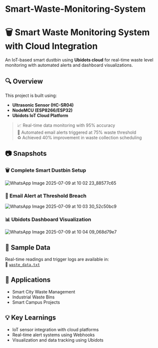 # Smart-Waste-Monitoring-System

# 🗑️ Smart Waste Monitoring System with Cloud Integration

An IoT-based smart dustbin using **Ubidots cloud** for real-time waste level monitoring with automated alerts and dashboard visualizations.

## 🔍 Overview

This project is built using:
- **Ultrasonic Sensor (HC-SR04)**
- **NodeMCU (ESP8266/ESP32)**
- **Ubidots IoT Cloud Platform**

> 📈 Real-time data monitoring with 95% accuracy  
> 📧 Automated email alerts triggered at 75% waste threshold  
> ♻️ Achieved 40% improvement in waste collection scheduling

## 📷 Snapshots

### 🗑️ Complete Smart Dustbin Setup
![WhatsApp Image 2025-07-09 at 10 02 23_88577c65](https://github.com/user-attachments/assets/f7f14459-08b7-4647-9ea2-5c5f02368944)


### 📩 Email Alert at Threshold Breach

![WhatsApp Image 2025-07-09 at 10 03 30_52c50bc9](https://github.com/user-attachments/assets/5ba61304-9039-4816-942b-d4579fba16ac)


### 📊 Ubidots Dashboard Visualization
![WhatsApp Image 2025-07-09 at 10 04 09_068d79e7](https://github.com/user-attachments/assets/622eb92c-eb5a-4aeb-8c00-738dae056d37)


## 📁 Sample Data

Real-time readings and trigger logs are available in:  
📄 [`waste_data.txt`](waste_data.txt)


## 📌 Applications
- Smart City Waste Management
- Industrial Waste Bins
- Smart Campus Projects

## 💡 Key Learnings
- IoT sensor integration with cloud platforms
- Real-time alert systems using Webhooks
- Visualization and data tracking using Ubidots



